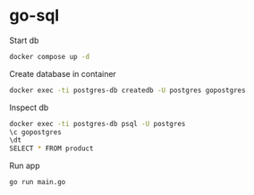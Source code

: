 # go-sql

Start db

```sh
docker compose up -d
```

Create database in container

```sh
docker exec -ti postgres-db createdb -U postgres gopostgres
```

Inspect db

```sh
docker exec -ti postgres-db psql -U postgres
\c gopostgres
\dt
SELECT * FROM product
```

Run app

```sh
go run main.go
```
